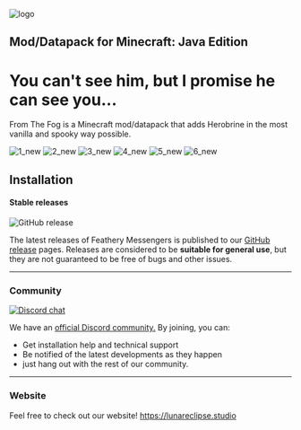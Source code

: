 ![logo](https://user-images.githubusercontent.com/106862027/194214856-bdd29bb7-8e81-44c0-ba6f-3fba6a902a38.png)
## Mod/Datapack for Minecraft: Java Edition

# You can't see him, but I promise he can see you...

From The Fog is a Minecraft mod/datapack that adds Herobrine in the most vanilla and spooky way possible.

![1_new](https://user-images.githubusercontent.com/26262092/200358526-35bb203a-2f79-4944-a958-9c9369222562.png)
![2_new](https://user-images.githubusercontent.com/26262092/200358537-bcac5863-c8a0-44ce-9bcc-e323fe10e969.png)
![3_new](https://user-images.githubusercontent.com/26262092/200358553-6781d017-794d-4a5a-be53-d4068598b9ce.png)
![4_new](https://user-images.githubusercontent.com/26262092/200358561-e73234c8-632f-4c2b-9056-b850cdcf7438.png)
![5_new](https://user-images.githubusercontent.com/26262092/200358574-802f0b2b-34a0-4baa-9acf-18edf2e72358.png)
![6_new](https://user-images.githubusercontent.com/26262092/200358582-4e74c2f9-85c4-495b-b6b9-9ce012e4639a.png)


## Installation

#### Stable releases

![GitHub release](https://img.shields.io/github/v/release/LunarEclipseStudios/From-The-Fog)

The latest releases of Feathery Messengers is published to our [GitHub release](https://github.com/LunarEclipseStudios/From-The-Fog/releases) pages. 
Releases are considered to be **suitable for general use**, but they are not guaranteed to be free of bugs and other issues.

---

### Community
[![Discord chat](https://img.shields.io/badge/chat%20on-discord-7289DA?logo=discord&logoColor=white)](https://discord.gg/RmMtqxJJgH)

We have an [official Discord community.](https://discord.gg/RmMtqxJJgH) By joining, you can:
- Get installation help and technical support
- Be notified of the latest developments as they happen
- just hang out with the rest of our community.

---

### Website
Feel free to check out our website!
https://lunareclipse.studio

